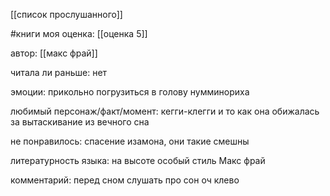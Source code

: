 [[список прослушанного]]

#книги 
моя оценка: [[оценка 5]]

автор: [[макс фрай]]

читала ли раньше: нет 

эмоции: прикольно погрузиться в голову нумминориха

любимый персонаж/факт/момент: кегги-клегги и то как она обижалась за вытаскивание из вечного сна

не понравилось: спасение изамона, они такие смешны

литературность языка: на высоте особый стиль Макс фрай

комментарий: перед сном слушать про сон оч клево

